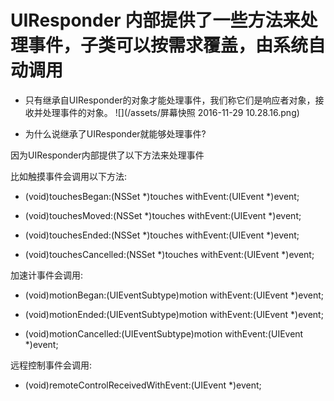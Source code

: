 # UIResponder 内部提供了一些方法来处理事件，子类可以按需求覆盖，由系统自动调用
- 只有继承自UIResponder的对象才能处理事件，我们称它们是响应者对象，接收并处理事件的对象。
![](/assets/屏幕快照 2016-11-29 10.28.16.png)

- 为什么说继承了UIResponder就能够处理事件?

 因为UIResponder内部提供了以下方法来处理事件



 比如触摸事件会调用以下方法:

 - (void)touchesBegan:(NSSet *)touches withEvent:(UIEvent *)event;

 - (void)touchesMoved:(NSSet *)touches withEvent:(UIEvent *)event;

 - (void)touchesEnded:(NSSet *)touches withEvent:(UIEvent *)event;

 - (void)touchesCancelled:(NSSet *)touches withEvent:(UIEvent *)event;

 加速计事件会调用:

 - (void)motionBegan:(UIEventSubtype)motion withEvent:(UIEvent *)event;

 - (void)motionEnded:(UIEventSubtype)motion withEvent:(UIEvent *)event;

 - (void)motionCancelled:(UIEventSubtype)motion withEvent:(UIEvent *)event;

 远程控制事件会调用:

 - (void)remoteControlReceivedWithEvent:(UIEvent *)event;
